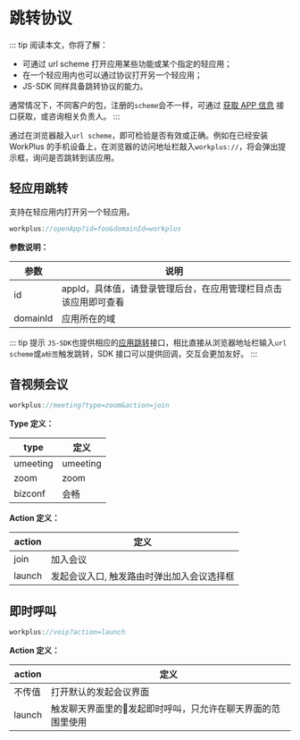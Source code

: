 # 跳转协议

::: tip 阅读本文，你将了解：
* 可通过 url scheme 打开应用某些功能或某个指定的轻应用；
* 在一个轻应用内也可以通过协议打开另一个轻应用；
* JS-SDK 同样具备跳转协议的能力。

通常情况下，不同客户的包，注册的`scheme`会不一样，可通过 [获取 APP 信息](/js-sdk/device.md#获取-app-信息) 接口获取，或咨询相关负责人。
:::

通过在浏览器敲入`url scheme`，即可检验是否有效或正确。例如在已经安装 WorkPlus 的手机设备上，在浏览器的访问地址栏敲入`workplus://`，将会弹出提示框，询问是否跳转到该应用。

## 轻应用跳转

支持在轻应用内打开另一个轻应用。

```js
workplus://openApp?id=foo&domainId=workplus
```

**参数说明：**

| 参数     | 说明     |
| ------- | ------- |
| id | appId，具体值，请登录管理后台，在应用管理栏目点击该应用即可查看 |
| domainId | 应用所在的域 | 


::: tip 提示
`JS-SDK`也提供相应的[应用跳转](/js-sdk/app.md#路由跳转)接口，相比直接从浏览器地址栏输入`url scheme`或`a标签`触发跳转，SDK 接口可以提供回调，交互会更加友好。
:::

## 音视频会议 

```js
workplus://meeting?type=zoom&action=join 
```

**Type 定义：**

| type     | 定义     |
| ------- | ------- |
| umeeting | umeeting |
| zoom     | zoom     |
| bizconf  | 会畅     |

**Action 定义：**

| action | 定义                                       |
| ----- | ----------------------------------------- |
| join   | 加入会议                                   |
| launch | 发起会议入口, 触发路由时弹出加入会议选择框 |

## 即时呼叫

```js
workplus://voip?action=launch 
```

**Action 定义：**

|   action   |   定义   |
| --- | --- |
| 不传值 | 打开默认的发起会议界面 |
|   launch   |    触发聊天界面里的发起即时呼叫，只允许在聊天界面的范围里使用  |

